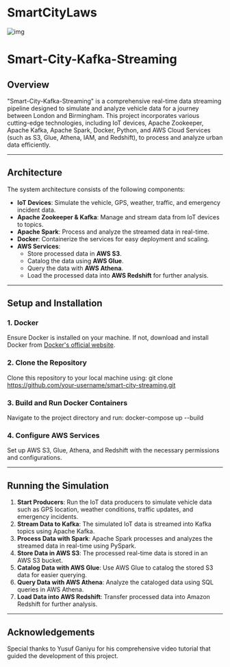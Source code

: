 # SmartCityLaws

![img](https://github.com/user-attachments/assets/a5313a22-3bf1-456d-91e6-d09998191411)


# **Smart-City-Kafka-Streaming**

## **Overview**
"Smart-City-Kafka-Streaming" is a comprehensive real-time data streaming pipeline designed to simulate and analyze vehicle data for a journey between London and Birmingham. This project incorporates various cutting-edge technologies, including IoT devices, Apache Zookeeper, Apache Kafka, Apache Spark, Docker, Python, and AWS Cloud Services (such as S3, Glue, Athena, IAM, and Redshift), to process and analyze urban data efficiently.

---

## **Architecture**
The system architecture consists of the following components:

- **IoT Devices**: Simulate the vehicle, GPS, weather, traffic, and emergency incident data.
- **Apache Zookeeper & Kafka**: Manage and stream data from IoT devices to topics.
- **Apache Spark**: Process and analyze the streamed data in real-time.
- **Docker**: Containerize the services for easy deployment and scaling.
- **AWS Services**:
  - Store processed data in **AWS S3**.
  - Catalog the data using **AWS Glue**.
  - Query the data with **AWS Athena**.
  - Load the processed data into **AWS Redshift** for further analysis.


---

## **Setup and Installation**

### **1. Docker**
Ensure Docker is installed on your machine. If not, download and install Docker from [Docker's official website](https://www.docker.com/).

### **2. Clone the Repository**
Clone this repository to your local machine using:
git clone https://github.com/your-username/smart-city-streaming.git

### **3. Build and Run Docker Containers**
Navigate to the project directory and run:
docker-compose up --build

### **4. Configure AWS Services**
Set up AWS S3, Glue, Athena, and Redshift with the necessary permissions and configurations.

---

## **Running the Simulation**

1. **Start Producers**: Run the IoT data producers to simulate vehicle data such as GPS location, weather conditions, traffic updates, and emergency incidents.
2. **Stream Data to Kafka**: The simulated IoT data is streamed into Kafka topics using Apache Kafka.
3. **Process Data with Spark**: Apache Spark processes and analyzes the streamed data in real-time using PySpark.
4. **Store Data in AWS S3**: The processed real-time data is stored in an AWS S3 bucket.
5. **Catalog Data with AWS Glue**: Use AWS Glue to catalog the stored S3 data for easier querying.
6. **Query Data with AWS Athena**: Analyze the cataloged data using SQL queries in AWS Athena.
7. **Load Data into AWS Redshift**: Transfer processed data into Amazon Redshift for further analysis.

---

## **Acknowledgements**
Special thanks to Yusuf Ganiyu for his comprehensive video tutorial that guided the development of this project.

